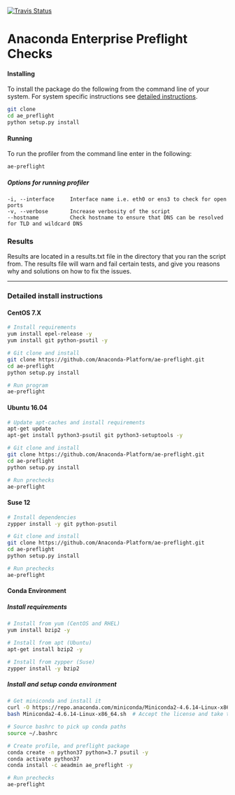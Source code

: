 [![Travis Status](https://travis-ci.org/Anaconda-Platform/ae-preflight.svg?branch=master)](https://travis-ci.org/Anaconda-Platform/ae-preflight.svg?branch=master)

Anaconda Enterprise Preflight Checks
======

#### Installing
To install the package do the following from the command line of your system. For system specific instructions see [detailed instructions](#detailed-install-instructions).

```sh
git clone
cd ae_preflight
python setup.py install
```

#### Running
To run the profiler from the command line enter in the following:
```sh
ae-preflight
```

##### Options for running profiler
```
-i, --interface     Interface name i.e. eth0 or ens3 to check for open ports
-v, --verbose       Increase verbosity of the script
--hostname          Check hostname to ensure that DNS can be resolved for TLD and wildcard DNS
```

### Results

Results are located in a results.txt file in the directory that you ran the script from. The results file will warn and fail certain tests, and give
you reasons why and solutions on how to fix the issues.

***

### Detailed install instructions

#### CentOS 7.X

```sh
# Install requirements
yum install epel-release -y
yum install git python-psutil -y

# Git clone and install
git clone https://github.com/Anaconda-Platform/ae-preflight.git
cd ae-preflight
python setup.py install

# Run program
ae-preflight
```

#### Ubuntu 16.04

```sh
# Update apt-caches and install requirements
apt-get update
apt-get install python3-psutil git python3-setuptools -y

# Git clone and install
git clone https://github.com/Anaconda-Platform/ae-preflight.git
cd ae-preflight
python setup.py install

# Run prechecks
ae-preflight
```

#### Suse 12

```sh
# Install dependencies
zypper install -y git python-psutil

# Git clone and install
git clone https://github.com/Anaconda-Platform/ae-preflight.git
cd ae-preflight
python setup.py install

# Run prechecks
ae-preflight
```

#### Conda Environment

##### Install requirements
```sh
# Install from yum (CentOS and RHEL)
yum install bzip2 -y

# Install from apt (Ubuntu)
apt-get install bzip2 -y

# Install from zypper (Suse)
zypper install -y bzip2
```

##### Install and setup conda environment
```sh
# Get miniconda and install it
curl -O https://repo.anaconda.com/miniconda/Miniconda2-4.6.14-Linux-x86_64.sh
bash Miniconda2-4.6.14-Linux-x86_64.sh  # Accept the license and take the defaults

# Source bashrc to pick up conda paths
source ~/.bashrc

# Create profile, and preflight package
conda create -n python37 python=3.7 psutil -y
conda activate python37
conda install -c aeadmin ae_preflight -y

# Run prechecks
ae-preflight
```

